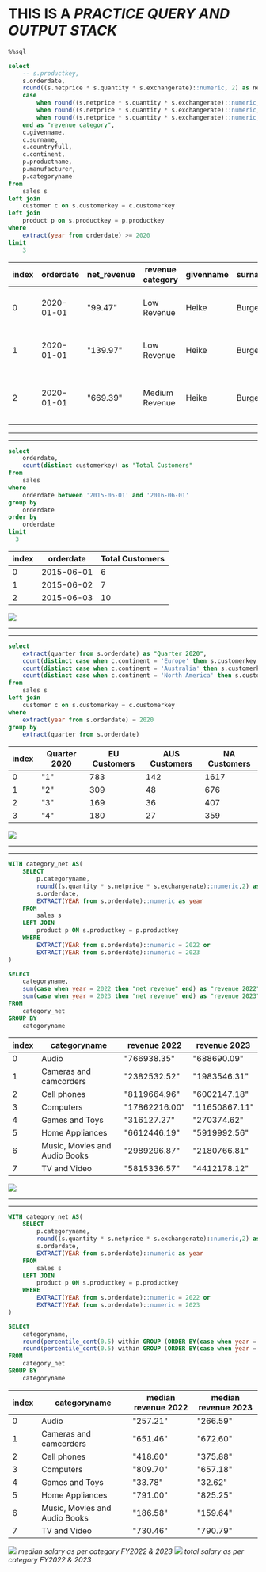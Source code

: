 # THIS IS A *PRACTICE QUERY AND OUTPUT STACK*


```sql
%%sql

select
	-- s.productkey,
	s.orderdate,
	round((s.netprice * s.quantity * s.exchangerate)::numeric, 2) as net_revenue,
	case
		when round((s.netprice * s.quantity * s.exchangerate)::numeric, 2) < 500 then 'Low Revenue'
		when round((s.netprice * s.quantity * s.exchangerate)::numeric, 2) between 500 and 1500 then 'Medium Revenue'
		when round((s.netprice * s.quantity * s.exchangerate)::numeric, 2) > 500 then 'High Revenue'
	end as "revenue category",
	c.givenname,
	c.surname,
	c.countryfull,
	c.continent,
	p.productname,
	p.manufacturer,
	p.categoryname
from 
	sales s
left join
	customer c on s.customerkey = c.customerkey
left join
	product p on s.productkey = p.productkey
where 
	extract(year from orderdate) >= 2020
limit
	3
```
|index|orderdate|net\_revenue|revenue category|givenname|surname|countryfull|continent|productname|manufacturer|categoryname|
|---|---|---|---|---|---|---|---|---|---|---|
|0|2020-01-01|"99\.47"|Low Revenue|Heike|Burger|Germany|Europe|MGS Bicycle Card Games2009 E166|Tailspin Toys|Games and Toys|
|1|2020-01-01|"139\.97"|Low Revenue|Heike|Burger|Germany|Europe|MGS Bicycle Board Games2009 E165|Tailspin Toys|Games and Toys|
|2|2020-01-01|"669\.39"|Medium Revenue|Heike|Burger|Germany|Europe|Proseware Wireless Photo All-in-One Printer M390 Grey|Proseware, Inc\.|Computers|

---
---

```sql
select 
	orderdate,
	count(distinct customerkey) as "Total Customers"
from
	sales
where 
	orderdate between '2015-06-01' and '2016-06-01'
group by
	orderdate
order by
	orderdate
limit
  3
```
|index|orderdate|Total Customers|
|---|---|---|
|0|2015-06-01|6|
|1|2015-06-02|7|
|2|2015-06-03|10|

![](1.png)

---
---

```sql
select 
	extract(quarter from s.orderdate) as "Quarter 2020",
	count(distinct case when c.continent = 'Europe' then s.customerkey end) as "EU Customers",
	count(distinct case when c.continent = 'Australia' then s.customerkey end) as "AUS Customers",
	count(distinct case when c.continent = 'North America' then s.customerkey end) as "NA Customers"
from
	sales s
left join
	customer c on s.customerkey = c.customerkey
where 
	extract(year from s.orderdate) = 2020
group by
	extract(quarter from s.orderdate)

```
|index|Quarter 2020|EU Customers|AUS Customers|NA Customers|
|---|---|---|---|---|
|0|"1"|783|142|1617|
|1|"2"|309|48|676|
|2|"3"|169|36|407|
|3|"4"|180|27|359|

![](2.png)

---
---

```sql
WITH category_net AS(
    SELECT
        p.categoryname,
        round((s.quantity * s.netprice * s.exchangerate)::numeric,2) as "net revenue",
        s.orderdate,
        EXTRACT(YEAR from s.orderdate)::numeric as year
    FROM
        sales s
    LEFT JOIN
        product p ON s.productkey = p.productkey
    WHERE
        EXTRACT(YEAR from s.orderdate)::numeric = 2022 or
        EXTRACT(YEAR from s.orderdate)::numeric = 2023
)

SELECT
    categoryname,
    sum(case when year = 2022 then "net revenue" end) as "revenue 2022",
    sum(case when year = 2023 then "net revenue" end) as "revenue 2023"
FROM
    category_net
GROUP BY
    categoryname
```
|index|categoryname|revenue 2022|revenue 2023|
|---|---|---|---|
|0|Audio|"766938\.35"|"688690\.09"|
|1|Cameras and camcorders |"2382532\.52"|"1983546\.31"|
|2|Cell phones|"8119664\.96"|"6002147\.18"|
|3|Computers|"17862216\.00"|"11650867\.11"|
|4|Games and Toys|"316127\.27"|"270374\.62"|
|5|Home Appliances|"6612446\.19"|"5919992\.56"|
|6|Music, Movies and Audio Books|"2989296\.87"|"2180766\.81"|
|7|TV and Video|"5815336\.57"|"4412178\.12"|

![](3.png)

---
---

```sql
WITH category_net AS(
    SELECT
        p.categoryname,
        round((s.quantity * s.netprice * s.exchangerate)::numeric,2) as "net revenue",
        s.orderdate,
        EXTRACT(YEAR from s.orderdate)::numeric as year
    FROM
        sales s
    LEFT JOIN
        product p ON s.productkey = p.productkey
    WHERE
        EXTRACT(YEAR from s.orderdate)::numeric = 2022 or
        EXTRACT(YEAR from s.orderdate)::numeric = 2023
)

SELECT
    categoryname,
    round(percentile_cont(0.5) within GROUP (ORDER BY(case when year = 2022 then "net revenue" end))::numeric,2) as "median revenue 2022",
    round(percentile_cont(0.5) within GROUP (ORDER BY(case when year = 2023 then "net revenue" end))::numeric,2) as "median revenue 2023"
FROM
    category_net
GROUP BY
    categoryname

```
|index|categoryname|median revenue 2022|median revenue 2023|
|---|---|---|---|
|0|Audio|"257\.21"|"266\.59"|
|1|Cameras and camcorders |"651\.46"|"672\.60"|
|2|Cell phones|"418\.60"|"375\.88"|
|3|Computers|"809\.70"|"657\.18"|
|4|Games and Toys|"33\.78"|"32\.62"|
|5|Home Appliances|"791\.00"|"825\.25"|
|6|Music, Movies and Audio Books|"186\.58"|"159\.64"|
|7|TV and Video|"730\.46"|"790\.79"|

![](4.png) *median salary as per category FY2022 & 2023*
![](3.png) *total salary as per category FY2022 & 2023*